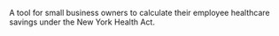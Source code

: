 A tool for small business owners to calculate their employee healthcare savings under the New York Health Act.
